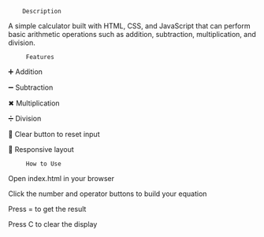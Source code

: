         Description

A simple calculator built with HTML, CSS, and JavaScript that can perform basic arithmetic operations such as addition, subtraction, multiplication, and division.

         Features

➕ Addition

➖ Subtraction

✖ Multiplication

➗ Division

🧹 Clear button to reset input

📱 Responsive layout


         How to Use

Open index.html in your browser

Click the number and operator buttons to build your equation

Press = to get the result

Press C to clear the display

